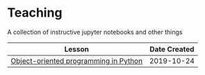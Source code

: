 # Teaching
A collection of instructive jupyter notebooks and other things

| Lesson | Date Created |
|---|---|
| [Object-oriented programming in Python](Classes%20and%20OOP%20(Python).ipynb) | 2019-10-24 |

